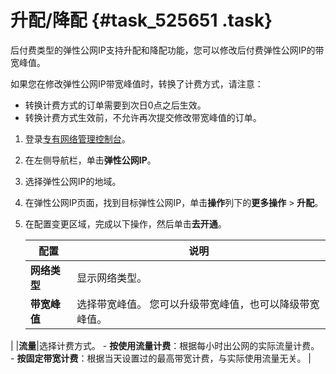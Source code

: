 # 升配/降配 {#task_525651 .task}

后付费类型的弹性公网IP支持升配和降配功能，您可以修改后付费弹性公网IP的带宽峰值。

如果您在修改弹性公网IP带宽峰值时，转换了计费方式，请注意：

-   转换计费方式的订单需要到次日0点之后生效。
-   转换计费方式生效前，不允许再次提交修改带宽峰值的订单。

1.  登录[专有网络管理控制台](https://vpcnext.console.aliyun.com)。
2.  在左侧导航栏，单击**弹性公网IP**。
3.  选择弹性公网IP的地域。
4.  在弹性公网IP页面，找到目标弹性公网IP，单击**操作**列下的**更多操作** \> **升配**。
5.  在配置变更区域，完成以下操作，然后单击**去开通**。 

    |配置|说明|
    |--|--|
    |**网络类型**|显示网络类型。|
    |**带宽峰值**|选择带宽峰值。 您可以升级带宽峰值，也可以降级带宽峰值。

 |
    |**流量**|选择计费方式。     -   **按使用流量计费**：根据每小时出公网的实际流量计费。
    -   **按固定带宽计费**：根据当天设置过的最高带宽计费，与实际使用流量无关。
 |


